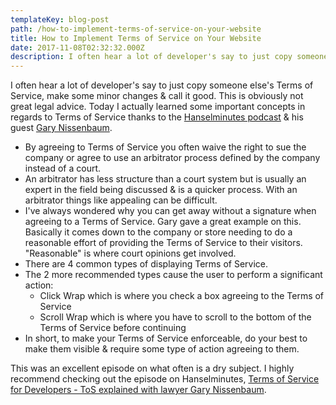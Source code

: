 ```yaml
---
templateKey: blog-post
path: /how-to-implement-terms-of-service-on-your-website
title: How to Implement Terms of Service on Your Website
date: 2017-11-08T02:32:32.000Z
description: I often hear a lot of developer's say to just copy someone else's Terms of Service, make some minor changes & call it good. This is obviously not great legal advice. Today I actually learned some important concepts in regards to Terms of Service.
---
```

I often hear a lot of developer's say to just copy someone else's Terms of Service, make some minor changes & call it good. This is obviously not great legal advice. Today I actually learned some important concepts in regards to Terms of Service thanks to the [Hanselminutes podcast](https://www.hanselminutes.com/601/terms-of-service-for-developers-tos-explained-with-lawyer-gary-nissenbaum) & his guest [Gary Nissenbaum](https://www.gdnlaw.com/internet.htm). 

* By agreeing to Terms of Service you often waive the right to sue the company or agree to use an arbitrator process defined by the company instead of a court.
* An arbitrator has less structure than a court system but is usually an expert in the field being discussed & is a quicker process. With an arbitrator things like appealing can be difficult.
* I've always wondered why you can get away without a signature when agreeing to a Terms of Service. Gary gave a great example on this. Basically it comes down to the company or store needing to do a reasonable effort of providing the Terms of Service to their visitors. "Reasonable" is where court opinions get involved. 
* There are 4 common types of displaying Terms of Service. 
* The 2 more recommended types cause the user to perform a significant action:
  * Click Wrap which is where you check a box agreeing to the Terms of Service
  * Scroll Wrap which is where you have to scroll to the bottom of the Terms of Service before continuing
* In short, to make your Terms of Service enforceable, do your best to make them visible & require some type of action agreeing to them. 

This was an excellent episode on what often is a dry subject. I highly recommend checking out the episode on Hanselminutes, [Terms of Service for Developers - ToS explained with lawyer Gary Nissenbaum](https://www.hanselminutes.com/601/terms-of-service-for-developers-tos-explained-with-lawyer-gary-nissenbaum).
